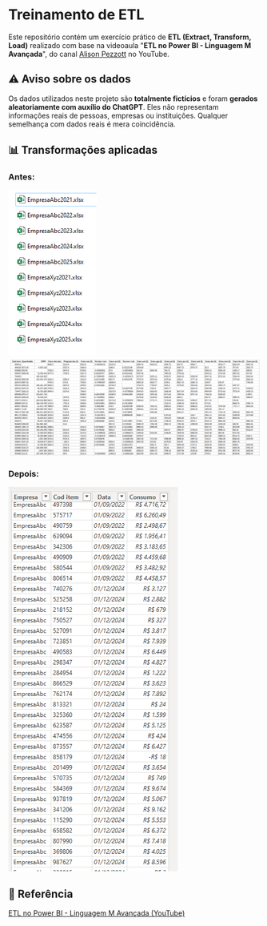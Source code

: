 # Treinamento de ETL

Este repositório contém um exercício prático de **ETL (Extract, Transform, Load)** realizado com base na videoaula "**ETL no Power BI - Linguagem M Avançada**", do canal [Alison Pezzott](https://www.youtube.com/@AlisonPezzott) no YouTube.

## ⚠️ Aviso sobre os dados

Os dados utilizados neste projeto são **totalmente fictícios** e foram **gerados aleatoriamente com auxílio do ChatGPT**. Eles não representam informações reais de pessoas, empresas ou instituições. Qualquer semelhança com dados reais é mera coincidência.

## 📊 Transformações aplicadas

### Antes:
![Tabela Original 1](img/TabelaOriginal1.png)  
![Tabela Original 2](img/TabelaOriginal2.png)

### Depois:
![Tabela Pronta](img/TabelaPronta.png)

## 📎 Referência

[ETL no Power BI - Linguagem M Avançada (YouTube)](https://www.youtube.com/watch?v=SmIXNOnp1SE)
